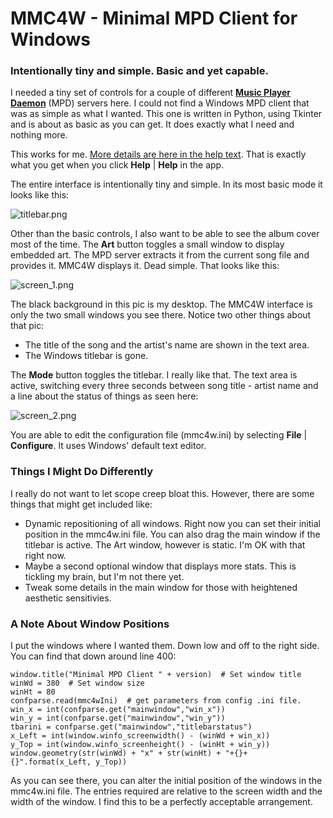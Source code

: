 # MMC4W - Minimal MPD Client for Windows
### Intentionally tiny and simple. Basic and yet capable.

I needed a tiny set of controls for a couple of different **[Music Player Daemon](https://www.musicpd.org/)** (MPD) servers here.  I could not find a Windows MPD client that was as simple as what I wanted.
This one is written in Python, using Tkinter and is about as basic as you can get. It does exactly what I need and nothing more.

This works for me. [More details are here in the help text](https://github.com/drgerg/mmc4w/blob/main/code/mmc4w_help.md).  That is exactly what you get when you click **Help** | **Help** in the app.

The entire interface is intentionally tiny and simple. In its most basic mode it looks like this:

![titlebar.png](https://github.com/drgerg/mmc4w/blob/main/code/_internal/titlebar.png)

Other than the basic controls, I also want to be able to see the album cover most of the time.  The **Art** button toggles a small window to display embedded art.  The MPD server extracts it from the current song file and provides it.  MMC4W displays it. Dead simple.  That looks like this:

![screen_1.png](https://github.com/drgerg/mmc4w/blob/main/code/_internal/screen_1.png)

The black background in this pic is my desktop.  The MMC4W interface is only the two small windows you see there.  Notice two other things about that pic:

- The title of the song and the artist's name are shown in the text area.
- The Windows titlebar is gone.

The **Mode** button toggles the titlebar.  I really like that.  The text area is active, switching every three seconds between song title - artist name and a line about the status of things as seen here:

![screen_2.png](https://github.com/drgerg/mmc4w/blob/main/code/_internal/screen_2.png)

You are able to edit the configuration file (mmc4w.ini) by selecting **File** | **Configure**.  It uses Windows' default text editor.

### Things I Might Do Differently

I really do not want to let scope creep bloat this.  However, there are some things that might get included like:

- Dynamic repositioning of all windows.  Right now you can set their initial position in the mmc4w.ini file.  You can also drag the main window if the titlebar is active.  The Art window, however is static. I'm OK with that right now.
- Maybe a second optional window that displays more stats. This is tickling my brain, but I'm not there yet.
- Tweak some details in the main window for those with heightened aesthetic sensitivies. 

### A Note About Window Positions

I put the windows where I wanted them.  Down low and off to the right side.  You can find that down around line 400:

```
window.title("Minimal MPD Client " + version)  # Set window title
winWd = 380  # Set window size
winHt = 80
confparse.read(mmc4wIni)  # get parameters from config .ini file.
win_x = int(confparse.get("mainwindow","win_x"))
win_y = int(confparse.get("mainwindow","win_y"))
tbarini = confparse.get("mainwindow","titlebarstatus")
x_Left = int(window.winfo_screenwidth() - (winWd + win_x))
y_Top = int(window.winfo_screenheight() - (winHt + win_y))
window.geometry(str(winWd) + "x" + str(winHt) + "+{}+{}".format(x_Left, y_Top))
```
As you can see there, you can alter the initial position of the windows in the mmc4w.ini file.  The entries required are relative to the screen width and the width of the window.
I find this to be a perfectly acceptable arrangement.
